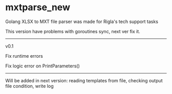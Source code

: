 # mxtparse_new
Golang XLSX to MXT file parser was made for Rigla's tech support tasks


This version have problems with goroutines sync, next ver fix it. 

*****************************************************************
v0.1

Fix runtime errors 

Fix logic error on PrintParameters()

*****************************************************************

Will be added in next version: reading templates from file, checking output
file condition, write log
